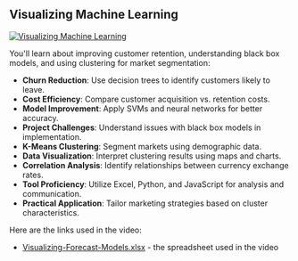 ## Visualizing Machine Learning

[![**Visualizing Machine Learning**](https://i.ytimg.com/vi_webp/sORnCj52COw/sddefault.webp)](https://youtu.be/sORnCj52COw)

You'll learn about improving customer retention, understanding black box models, and using clustering for market segmentation:

- **Churn Reduction**: Use decision trees to identify customers likely to leave.
- **Cost Efficiency**: Compare customer acquisition vs. retention costs.
- **Model Improvement**: Apply SVMs and neural networks for better accuracy.
- **Project Challenges**: Understand issues with black box models in implementation.
- **K-Means Clustering**: Segment markets using demographic data.
- **Data Visualization**: Interpret clustering results using maps and charts.
- **Correlation Analysis**: Identify relationships between currency exchange rates.
- **Tool Proficiency**: Utilize Excel, Python, and JavaScript for analysis and communication.
- **Practical Application**: Tailor marketing strategies based on cluster characteristics.

Here are the links used in the video:

- [Visualizing-Forecast-Models.xlsx](https://docs.google.com/spreadsheets/d/1oJdwjOuZMfnWX3DKw47IuGPD7yUO8vgg/view) - the spreadsheet used in the video
